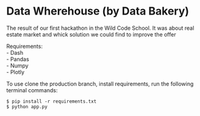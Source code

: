 # Data Wherehouse (by Data Bakery)

The result of our first hackathon in the Wild Code School.
It was about real estate market and whick solution we could find 
to improve the offer<br/>

Requirements:   
    - Dash   
    - Pandas   
    - Numpy   
    - Plotly   
    
To use clone the production branch, install requirements, run the following terminal commands:

    $ pip install -r requirements.txt
    $ python app.py
    
